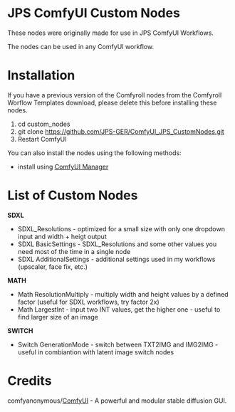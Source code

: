 # JPS ComfyUI Custom Nodes

These nodes were originally made for use in JPS ComfyUI Workflows.

The nodes can be used in any ComfyUI workflow.

# Installation

If you have a previous version of the Comfyroll nodes from the Comfyroll Worflow Templates download, please delete this before installing these nodes.

1. cd custom_nodes
2. git clone https://github.com/JPS-GER/ComfyUI_JPS_CustomNodes.git
3. Restart ComfyUI

You can also install the nodes using the following methods:
* install using [ComfyUI Manager](https://github.com/ltdrdata/ComfyUI-Manager)

# List of Custom Nodes

__SDXL__
* SDXL_Resolutions - optimized for a small size with only one dropdown input and width + heigt output
* SDXL BasicSettings - SDXL_Resolutions and some other values you need most of the time in a single node
* SDXL AdditionalSettings - additional settings used in my workflows (upscaler, face fix, etc.) 

__MATH__
* Math ResolutionMultiply - multiply width and height values by a defined factor (useful for SDXL workflows, try factor 2x)
* Math LargestInt - input two INT values, get the higher one - useful to find larger size of an image

__SWITCH__
* Switch GenerationMode - switch between TXT2IMG and IMG2IMG - useful in combiantion with latent image switch nodes

# Credits

comfyanonymous/[ComfyUI](https://github.com/comfyanonymous/ComfyUI) - A powerful and modular stable diffusion GUI.

